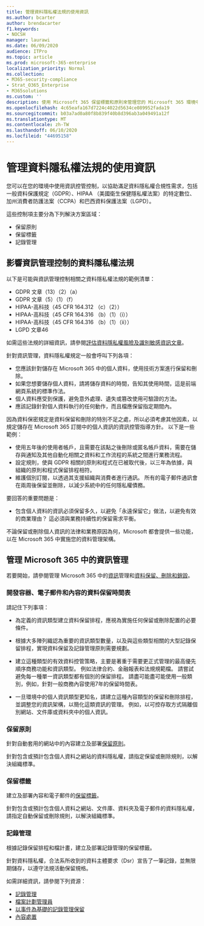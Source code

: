 ```yaml
---
title: 管理資料隱私權法規的使用資訊
ms.author: bcarter
author: brendacarter
f1.keywords:
- NOCSH
manager: laurawi
ms.date: 06/09/2020
audience: ITPro
ms.topic: article
ms.prod: microsoft-365-enterprise
localization_priority: Normal
ms.collection:
- M365-security-compliance
- Strat_O365_Enterprise
- M365solutions
ms.custom: ''
description: 使用 Microsoft 365 保留標籤和原則來管理您的 Microsoft 365 環境中的個人資料。
ms.openlocfilehash: 4c65eafa167d7224c4022d5634ce089952fada19
ms.sourcegitcommit: b03a7ad0a80f8b839f40b8d396ab3a049491a12f
ms.translationtype: MT
ms.contentlocale: zh-TW
ms.lasthandoff: 06/10/2020
ms.locfileid: "44695158"
---
```

# <a name="govern-information-subject-to-data-privacy-regulation"></a>管理資料隱私權法規的使用資訊

您可以在您的環境中使用資訊控管控制，以協助滿足資料隱私權合規性需求，包括一般資料保護規定（GDPR）、HIPAA （美國衛生保健隱私權法案）的特定數位、加州消費者防護法案（CCPA）和巴西資料保護法案（LGPD）。 

這些控制項主要分為下列解決方案區域：

- 保留原則
- 保留標籤
- 記錄管理

## <a name="data-privacy-regulations-impacting-information-governance-controls"></a>影響資訊管理控制的資料隱私權法規

以下是可能與資訊管理控制相關之資料隱私權法規的範例清單：

- GDPR 文章（13）（2）（a）
- GDPR 文章（5）（1）（f）
- HIPAA-高科技（45 CFR 164.312 （c）（2））
- HIPAA-高科技（45 CFR 164.316 （b）（1）（i））
- HIPAA-高科技（45 CFR 164.316 （b）（1）（ii））
- LGPD 文章46

如需這些法規的詳細資訊，請參閱[評估資料隱私權風險及識別敏感資訊文章](information-protection-deploy-assess.md)。

針對資訊管理，資料隱私權規定一般會呼叫下列各項：

- 您應該針對儲存在 Microsoft 365 中的個人資料，使用技術方案進行保留和刪除。
- 如果您想要儲存個人資料，請將儲存資料的時間，告知其使用時間，這是前端網頁系統的標準作法。
- 個人資料應受到保護，避免意外處理、遺失或篡改使用可驗證的方法。
- 應該記錄針對個人資料執行的任何動作，而且檔應保留指定期間內。

因為資料保密規定是資料保留和刪除的特別不足之處，所以必須考慮其他因素，以規定儲存在 Microsoft 365 訂閱中的個人資訊的資訊控管指導方針。 以下是一些範例：

- 使用五年後的使用者帳戶，且需要在該點之後刪除或匿名帳戶資料，需要在儲存與通知及其他自動化相關之資料和工作流程的系統之間進行業務流程。
- 設定規則，使與 GDPR 相關的原則和程式在已被取代後，以三年為依據，與組織的原則和程式保留排程相符。
- 維護個別訂閱，以透過其支援組織與消費者進行通訊。 所有的電子郵件通訊會在兩周後保留並刪除，以減少系統中的任何隱私權債務。

要回答的重要問題是： 

- 包含個人資料的資訊必須保留多久，以避免「永遠保留它」做法，以避免有效的商業理由？ 這必須與業務持續性的保留需求平衡。

不論保留或刪除個人資訊的法律和業務原因為何，Microsoft 都會提供一些功能，以在 Microsoft 365 中實施您的資料管理架構。

## <a name="managing-information-governance-in-microsoft-365"></a>管理 Microsoft 365 中的資訊管理

若要開始，請參閱管理 Microsoft 365 中的[資訊](../compliance/manage-information-governance.md)管理和[資料保留、刪除和銷毀](https://docs.microsoft.com/office365/Enterprise/office-365-data-retention-deletion-and-destruction-overview)。

### <a name="develop-data-retention-schedules-for-containers-email-and-content"></a>開發容器、電子郵件和內容的資料保留時間表

請記住下列事項：

- 為定義的資訊類型建立資料保留排程，應視為實施任何保留或刪除配置的必要條件。

- 根據大多陣列織認為重要的資訊類型數量，以及與這些類型相關的大型記錄保留排程，實現資料保留及記錄管理原則需要規劃。 

- 建立這種類型的有效資料控管策略，主要是著重于需要更正式管理的最高優先順序商務功能和資訊類型。 例如法律合約、金融報表和法規規範檔。 請嘗試避免每一種單一資訊類型都有個別的保留排程。 請盡可能盡可能使用一般類別，例如，針對一般商務內容使用7年的保留時間表。

- 一旦環境中的個人資訊類型更知名，請建立這種內容類型的保留和刪除排程，並調整您的資訊架構，以簡化這類資訊的管理。 例如，以可控存取方式隔離個別網站、文件庫或資料夾中的個人資訊。

### <a name="retention-policies"></a>保留原則

針對自動套用的網站中的內容建立及部署[保留原則](../compliance/retention-policies.md)。

針對包含或預計包含個人資料之網站的資料隱私權，請指定保留或刪除規則，以解決組織標準。

### <a name="retention-labels"></a>保留標籤

建立及部署內容和電子郵件的[保留標籤](../compliance/labels.md)。

針對包含或預計包含個人資料之網站、文件庫、資料夾及電子郵件的資料隱私權，請指定自動保留或刪除規則，以解決組織標準。

### <a name="records-management"></a>記錄管理

根據記錄保留排程和檔計畫，建立及部署記錄管理的保留標籤。

針對資料隱私權，合法系所收到的資料主體要求（Dsr）宣告了一筆記錄，並無限期儲存，以遵守法規活動保留規格。

如需詳細資訊，請參閱下列資源： 

- [記錄管理](../compliance/records-management.md)
- [檔案計劃管理員](../compliance/file-plan-manager.md)
- [以事件為基礎的記錄管理保留](../compliance/automate-event-driven-retention.md)
- [內容處置](../compliance/disposition-reviews.md)
